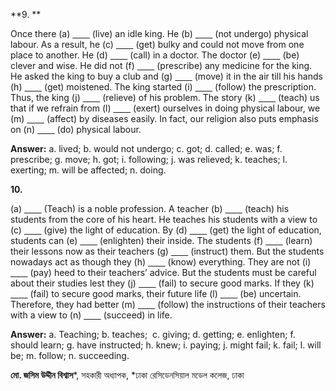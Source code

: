 **9. **

Once there (a) <u>       </u> (live) an idle king. He (b) <u>       </u> (not undergo) physical labour. As a result, he (c) <u>       </u> (get) bulky and could not move from one place to another. He (d) <u>       </u> (call) in a doctor. The doctor (e) <u>       </u> (be) clever and wise. He did not (f) <u>       </u> (prescribe) any medicine for the king. He asked the king to buy a club and (g) <u>       </u> (move) it in the air till his hands (h) <u>       </u> (get) moistened. The king started (i) <u>       </u> (follow) the prescription. Thus, the king (j) <u>       </u> (relieve) of his problem. The story (k) <u>       </u> (teach) us that if we refrain from (l) <u>       </u> (exert) ourselves in doing physical labour, we (m) <u>       </u> (affect) by diseases easily. In fact, our religion also puts emphasis on (n) <u>       </u> (do) physical labour. 

**Answer:** a. lived; b. would not undergo; c. got; d. called; e. was; f. prescribe; g. move; h. got; i. following; j. was relieved; k. teaches; l. exerting; m. will be affected; n. doing.

**10.**

\(a\) <u>       </u> (Teach) is a noble profession. A teacher (b) <u>       </u> (teach) his students from the core of his heart. He teaches his students with a view to (c) <u>       </u> (give) the light of education. By (d) <u>       </u> (get) the light of education, students can (e) <u>       </u> (enlighten) their inside. The students (f) <u>       </u> (learn) their lessons now as their teachers (g) <u>       </u> (instruct) them. But the students nowadays act as though they (h) <u>       </u> (know) everything. They are not (i) <u>       </u> (pay) heed to their teachers’ advice. But the students must be careful about their studies lest they (j) <u>       </u> (fail) to secure good marks. If they (k) <u>       </u> (fail) to secure good marks, their future life (l) <u>       </u> (be) uncertain. Therefore, they had better (m) <u>       </u> (follow) the instructions of their teachers with a view to (n) <u>       </u> (succeed) in life.

**Answer:** a. Teaching; b. teaches;  c. giving; d. getting; e. enlighten; f. should learn; g. have instructed; h. knew; i. paying; j. might fail; k. fail; l. will be; m. follow; n. succeeding.

**মো. জসিম উদ্দীন বিশ্বাস***, সহকারী অধ্যাপক, *ঢাকা রেসিডেনসিয়াল মডেল কলেজ, ঢাকা
